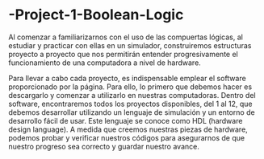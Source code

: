 # -Project-1-Boolean-Logic

Al comenzar a familiarizarnos con el uso de las compuertas lógicas, al estudiar y practicar con ellas en un simulador, construiremos estructuras proyecto a proyecto que nos permitirán entender progresivamente el funcionamiento de una computadora a nivel de hardware.

Para llevar a cabo cada proyecto, es indispensable emplear el software proporcionado por la página. Para ello, lo primero que debemos hacer es descargarlo y comenzar a utilizarlo en nuestras computadoras. Dentro del software, encontraremos todos los proyectos disponibles, del 1 al 12, que debemos desarrollar utilizando un lenguaje de simulación y un entorno de desarrollo fácil de usar. Este lenguaje se conoce como HDL (hardware design language). A medida que creemos nuestras piezas de hardware, podemos probar y verificar nuestros códigos para asegurarnos de que nuestro progreso sea correcto y guardar nuestro avance.
